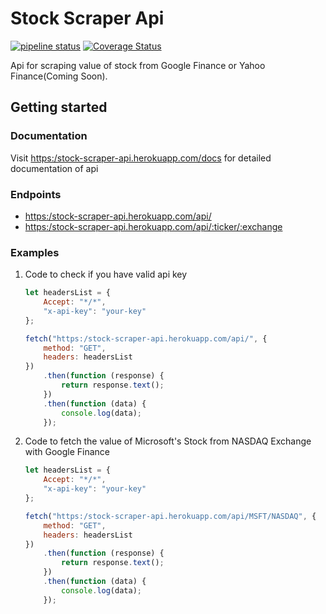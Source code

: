 # Stock Scraper Api

<!-- markdownlint-disable MD001 MD013 -->

[![pipeline status](https://gitlab.com/SatvikG7/stock-scraper/badges/main/pipeline.svg)](https://gitlab.com/SatvikG7/stock-scraper/-/commits/main) [![Coverage Status](https://coveralls.io/repos/gitlab/SatvikG7/stock-scraper/badge.svg?branch=main)](https://coveralls.io/gitlab/SatvikG7/stock-scraper?branch=main)

Api for scraping value of stock from Google Finance or Yahoo Finance(Coming Soon).

## Getting started

### Documentation

Visit [https:/stock-scraper-api.herokuapp.com/docs](https:/stock-scraper-api.herokuapp.com/docs/) for detailed documentation of api

### Endpoints

-   [https:/stock-scraper-api.herokuapp.com/api/](https:/stock-scraper-api.herokuapp.com/api/)
-   [https:/stock-scraper-api.herokuapp.com/api/:ticker/:exchange](https:/stock-scraper-api.herokuapp.com/api/:ticker/:exchange)

### Examples

1. Code to check if you have valid api key

    ```javascript
    let headersList = {
    	Accept: "*/*",
    	"x-api-key": "your-key"
    };

    fetch("https:/stock-scraper-api.herokuapp.com/api/", {
    	method: "GET",
    	headers: headersList
    })
    	.then(function (response) {
    		return response.text();
    	})
    	.then(function (data) {
    		console.log(data);
    	});
    ```

2. Code to fetch the value of Microsoft's Stock from NASDAQ Exchange with Google Finance

    ```javascript
    let headersList = {
    	Accept: "*/*",
    	"x-api-key": "your-key"
    };

    fetch("https:/stock-scraper-api.herokuapp.com/api/MSFT/NASDAQ", {
    	method: "GET",
    	headers: headersList
    })
    	.then(function (response) {
    		return response.text();
    	})
    	.then(function (data) {
    		console.log(data);
    	});
    ```
